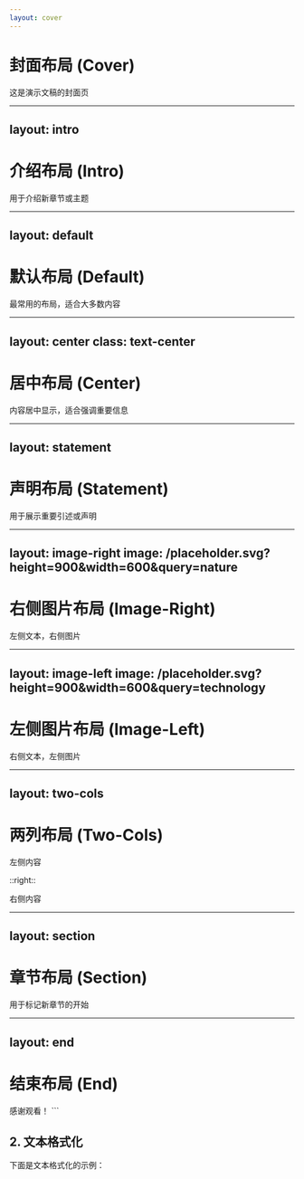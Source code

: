 ```yaml
---
layout: cover
---
```


# 封面布局 (Cover)

这是演示文稿的封面页

---
layout: intro
---

# 介绍布局 (Intro)

用于介绍新章节或主题

---
layout: default
---

# 默认布局 (Default)

最常用的布局，适合大多数内容

---
layout: center
class: text-center
---

# 居中布局 (Center)

内容居中显示，适合强调重要信息

---
layout: statement
---

# 声明布局 (Statement)

用于展示重要引述或声明

---
layout: image-right
image: /placeholder.svg?height=900&width=600&query=nature
---

# 右侧图片布局 (Image-Right)

左侧文本，右侧图片

---
layout: image-left
image: /placeholder.svg?height=900&width=600&query=technology
---

# 左侧图片布局 (Image-Left)

右侧文本，左侧图片

---
layout: two-cols
---

# 两列布局 (Two-Cols)

左侧内容

::right::

右侧内容

---
layout: section
---

# 章节布局 (Section)

用于标记新章节的开始

---
layout: end
---

# 结束布局 (End)

感谢观看！
\`\`\`

## 2. 文本格式化

下面是文本格式化的示例：
